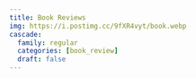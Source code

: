 ```yaml
---
title: Book Reviews
img: https://i.postimg.cc/9fXR4vyt/book.webp
cascade:
  family: regular
  categories: [book_review]
  draft: false
---
```

